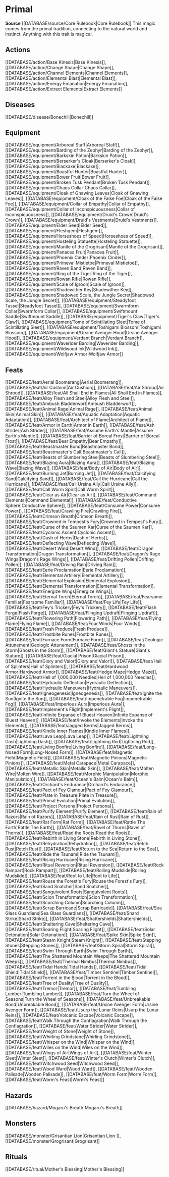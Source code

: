 ﻿---
id: '134'
name: Primal
rarity: Common
rus_type_level: null
source: '[[DATABASE/source/Core Rulebook|Core Rulebook]]'
trait:
- Primal
type: Trait

---
# Primal

**Source** [[DATABASE/source/Core Rulebook|Core Rulebook]] 
This magic comes from the primal tradition, connecting to the natural world and instinct. Anything with this trait is magical.

## Actions

[[DATABASE/action/Base Kinesis|Base Kinesis]], [[DATABASE/action/Change Shape|Change Shape]], [[DATABASE/action/Channel Elements|Channel Elements]], [[DATABASE/action/Elemental Blast|Elemental Blast]], [[DATABASE/action/Energy Emanation|Energy Emanation]], [[DATABASE/action/Extract Elements|Extract Elements]]

## Diseases

[[DATABASE/disease/Bonechill|Bonechill]]

## Equipment

[[DATABASE/equipment/Arboreal Staff|Arboreal Staff]], [[DATABASE/equipment/Barding of the Zephyr|Barding of the Zephyr]], [[DATABASE/equipment/Barkskin Potion|Barkskin Potion]], [[DATABASE/equipment/Berserker's Cloak|Berserker's Cloak]], [[DATABASE/equipment/Blackaxe|Blackaxe]], [[DATABASE/equipment/Boastful Hunter|Boastful Hunter]], [[DATABASE/equipment/Bower Fruit|Bower Fruit]], [[DATABASE/equipment/Broken Tusk Pendant|Broken Tusk Pendant]], [[DATABASE/equipment/Chaos Collar|Chaos Collar]], [[DATABASE/equipment/Cloak of Gnawing Leaves|Cloak of Gnawing Leaves]], [[DATABASE/equipment/Cloak of the False Foe|Cloak of the False Foe]], [[DATABASE/equipment/Collar of Empathy|Collar of Empathy]], [[DATABASE/equipment/Collar of Inconspicuousness|Collar of Inconspicuousness]], [[DATABASE/equipment/Druid's Crown|Druid's Crown]], [[DATABASE/equipment/Druid's Vestments|Druid's Vestments]], [[DATABASE/equipment/Elder Seed|Elder Seed]], [[DATABASE/equipment/Fleshgem|Fleshgem]], [[DATABASE/equipment/Horseshoes of Speed|Horseshoes of Speed]], [[DATABASE/equipment/Hosteling Statuette|Hosteling Statuette]], [[DATABASE/equipment/Mantle of the Grogrisant|Mantle of the Grogrisant]], [[DATABASE/equipment/Panacea Fruit|Panacea Fruit]], [[DATABASE/equipment/Phoenix Cinder|Phoenix Cinder]], [[DATABASE/equipment/Primeval Mistletoe|Primeval Mistletoe]], [[DATABASE/equipment/Raven Band|Raven Band]], [[DATABASE/equipment/Ring of the Tiger|Ring of the Tiger]], [[DATABASE/equipment/Rowan Rifle|Rowan Rifle]], [[DATABASE/equipment/Scale of Igroon|Scale of Igroon]], [[DATABASE/equipment/Shadewither Key|Shadewither Key]], [[DATABASE/equipment/Shadowed Scale, the Jungle Secret|Shadowed Scale, the Jungle Secret]], [[DATABASE/equipment/Steadyfoot Tassel|Steadyfoot Tassel]], [[DATABASE/equipment/Swarmform Collar|Swarmform Collar]], [[DATABASE/equipment/Swiftmount Saddle|Swiftmount Saddle]], [[DATABASE/equipment/Tiger's Claw|Tiger's Claw]], [[DATABASE/equipment/Tome of Scintillating Sleet|Tome of Scintillating Sleet]], [[DATABASE/equipment/Toshigami Blossom|Toshigami Blossom]], [[DATABASE/equipment/Ursine Avenger Hood|Ursine Avenger Hood]], [[DATABASE/equipment/Verdant Branch|Verdant Branch]], [[DATABASE/equipment/Waverider Barding|Waverider Barding]], [[DATABASE/equipment/Wildwood Ink|Wildwood Ink]], [[DATABASE/equipment/Wolfjaw Armor|Wolfjaw Armor]]

## Feats

[[DATABASE/feat/Aerial Boomerang|Aerial Boomerang]], [[DATABASE/feat/Air Cushion|Air Cushion]], [[DATABASE/feat/Air Shroud|Air Shroud]], [[DATABASE/feat/All Shall End in Flames|All Shall End in Flames]], [[DATABASE/feat/Alloy Flesh and Steel|Alloy Flesh and Steel]], [[DATABASE/feat/Ambush Bladderwort|Ambush Bladderwort]], [[DATABASE/feat/Animal Rage|Animal Rage]], [[DATABASE/feat/Animal Skin|Animal Skin]], [[DATABASE/feat/Aquatic Adaptation|Aquatic Adaptation]], [[DATABASE/feat/Architect of Flame|Architect of Flame]], [[DATABASE/feat/Armor in Earth|Armor in Earth]], [[DATABASE/feat/Ash Strider|Ash Strider]], [[DATABASE/feat/Assume Earth's Mantle|Assume Earth's Mantle]], [[DATABASE/feat/Barrier of Boreal Frost|Barrier of Boreal Frost]], [[DATABASE/feat/Bear Empathy|Bear Empathy]], [[DATABASE/feat/Beastmaster Bond|Beastmaster Bond]], [[DATABASE/feat/Beastmaster's Call|Beastmaster's Call]], [[DATABASE/feat/Beasts of Slumbering Steel|Beasts of Slumbering Steel]], [[DATABASE/feat/Blazing Aura|Blazing Aura]], [[DATABASE/feat/Blazing Wave|Blazing Wave]], [[DATABASE/feat/Body of Air|Body of Air]], [[DATABASE/feat/Burning Jet|Burning Jet]], [[DATABASE/feat/Calcifying Sand|Calcifying Sand]], [[DATABASE/feat/Call the Hurricane|Call the Hurricane]], [[DATABASE/feat/Call Ursine Ally|Call Ursine Ally]], [[DATABASE/feat/Call Worm Spirit|Call Worm Spirit]], [[DATABASE/feat/Clear as Air|Clear as Air]], [[DATABASE/feat/Command Elemental|Command Elemental]], [[DATABASE/feat/Conductive Sphere|Conductive Sphere]], [[DATABASE/feat/Consume Power|Consume Power]], [[DATABASE/feat/Crawling Fire|Crawling Fire]], [[DATABASE/feat/Crimson Breath|Crimson Breath]], [[DATABASE/feat/Crowned in Tempest's Fury|Crowned in Tempest's Fury]], [[DATABASE/feat/Curse of the Saumen Kar|Curse of the Saumen Kar]], [[DATABASE/feat/Cyclonic Ascent|Cyclonic Ascent]], [[DATABASE/feat/Dash of Herbs|Dash of Herbs]], [[DATABASE/feat/Deflecting Wave|Deflecting Wave]], [[DATABASE/feat/Desert Wind|Desert Wind]], [[DATABASE/feat/Dragon Transformation|Dragon Transformation]], [[DATABASE/feat/Dragon's Rage Wings|Dragon's Rage Wings]], [[DATABASE/feat/Drifting Pollen|Drifting Pollen]], [[DATABASE/feat/Driving Rain|Driving Rain]], [[DATABASE/feat/Eerie Proclamation|Eerie Proclamation]], [[DATABASE/feat/Elemental Artillery|Elemental Artillery]], [[DATABASE/feat/Elemental Explosion|Elemental Explosion]], [[DATABASE/feat/Elemental Transformation|Elemental Transformation]], [[DATABASE/feat/Energize Wings|Energize Wings]], [[DATABASE/feat/Eternal Torch|Eternal Torch]], [[DATABASE/feat/Fearsome Familiar|Fearsome Familiar]], [[DATABASE/feat/Fey Life|Fey Life]], [[DATABASE/feat/Fey's Trickery|Fey's Trickery]], [[DATABASE/feat/Flash Forge|Flash Forge]], [[DATABASE/feat/Flinging Updraft|Flinging Updraft]], [[DATABASE/feat/Flowering Path|Flowering Path]], [[DATABASE/feat/Flying Flame|Flying Flame]], [[DATABASE/feat/Four Winds|Four Winds]], [[DATABASE/feat/Fresh Produce|Fresh Produce]], [[DATABASE/feat/Frostbite Runes|Frostbite Runes]], [[DATABASE/feat/Furnace Form|Furnace Form]], [[DATABASE/feat/Geologic Attunement|Geologic Attunement]], [[DATABASE/feat/Ghosts in the Storm|Ghosts in the Storm]], [[DATABASE/feat/Giant's Stature|Giant's Stature]], [[DATABASE/feat/Glacial Prison|Glacial Prison]], [[DATABASE/feat/Glory and Valor!|Glory and Valor!]], [[DATABASE/feat/Hail of Splinters|Hail of Splinters]], [[DATABASE/feat/Hardwood Armor|Hardwood Armor]], [[DATABASE/feat/Hedge Maze|Hedge Maze]], [[DATABASE/feat/Hell of 1,000,000 Needles|Hell of 1,000,000 Needles]], [[DATABASE/feat/Hydraulic Deflection|Hydraulic Deflection]], [[DATABASE/feat/Hydraulic Maneuvers|Hydraulic Maneuvers]], [[DATABASE/feat/Igneogenesis|Igneogenesis]], [[DATABASE/feat/Ignite the Sun|Ignite the Sun]], [[DATABASE/feat/Impenetrable Fog|Impenetrable Fog]], [[DATABASE/feat/Imperious Aura|Imperious Aura]], [[DATABASE/feat/Implement's Flight|Implement's Flight]], [[DATABASE/feat/Infinite Expanse of Bluest Heaven|Infinite Expanse of Bluest Heaven]], [[DATABASE/feat/Invoke the Elements|Invoke the Elements]], [[DATABASE/feat/Jagged Berms|Jagged Berms]], [[DATABASE/feat/Kindle Inner Flames|Kindle Inner Flames]], [[DATABASE/feat/Lava Leap|Lava Leap]], [[DATABASE/feat/Lightning Dash|Lightning Dash]], [[DATABASE/feat/Lightning Rod|Lightning Rod]], [[DATABASE/feat/Living Bonfire|Living Bonfire]], [[DATABASE/feat/Long-Nosed Form|Long-Nosed Form]], [[DATABASE/feat/Magnetic Field|Magnetic Field]], [[DATABASE/feat/Magnetic Pinions|Magnetic Pinions]], [[DATABASE/feat/Metal Carapace|Metal Carapace]], [[DATABASE/feat/Metallic Skin|Metallic Skin]], [[DATABASE/feat/Molten Wire|Molten Wire]], [[DATABASE/feat/Morphic Manipulation|Morphic Manipulation]], [[DATABASE/feat/Ocean's Balm|Ocean's Balm]], [[DATABASE/feat/Orchard's Endurance|Orchard's Endurance]], [[DATABASE/feat/Pact of Fey Glamour|Pact of Fey Glamour]], [[DATABASE/feat/Plate in Treasure|Plate in Treasure]], [[DATABASE/feat/Primal Evolution|Primal Evolution]], [[DATABASE/feat/Project Persona|Project Persona]], [[DATABASE/feat/Purify Element|Purify Element]], [[DATABASE/feat/Rain of Razors|Rain of Razors]], [[DATABASE/feat/Rain of Rust|Rain of Rust]], [[DATABASE/feat/Rat Form|Rat Form]], [[DATABASE/feat/Rattle The Earth|Rattle The Earth]], [[DATABASE/feat/Ravel of Thorns|Ravel of Thorns]], [[DATABASE/feat/Read the Roots|Read the Roots]], [[DATABASE/feat/Rebirth in Living Stone|Rebirth in Living Stone]], [[DATABASE/feat/Rehydration|Rehydration]], [[DATABASE/feat/Retch Rust|Retch Rust]], [[DATABASE/feat/Return to the Sea|Return to the Sea]], [[DATABASE/feat/Ride the Tsunami|Ride the Tsunami]], [[DATABASE/feat/Rising Hurricane|Rising Hurricane]], [[DATABASE/feat/Ritual Reversion|Ritual Reversion]], [[DATABASE/feat/Rock Rampart|Rock Rampart]], [[DATABASE/feat/Roiling Mudslide|Roiling Mudslide]], [[DATABASE/feat/Root to Life|Root to Life]], [[DATABASE/feat/Rouse the Forest's Fury|Rouse the Forest's Fury]], [[DATABASE/feat/Sand Snatcher|Sand Snatcher]], [[DATABASE/feat/Sanguivolent Roots|Sanguivolent Roots]], [[DATABASE/feat/Scion Transformation|Scion Transformation]], [[DATABASE/feat/Scorching Column|Scorching Column]], [[DATABASE/feat/Scrap Barricade|Scrap Barricade]], [[DATABASE/feat/Sea Glass Guardians|Sea Glass Guardians]], [[DATABASE/feat/Shard Strike|Shard Strike]], [[DATABASE/feat/Shattershields|Shattershields]], [[DATABASE/feat/Sheltering Cave|Sheltering Cave]], [[DATABASE/feat/Soaring Flight|Soaring Flight]], [[DATABASE/feat/Solar Detonation|Solar Detonation]], [[DATABASE/feat/Spike Skin|Spike Skin]], [[DATABASE/feat/Steam Knight|Steam Knight]], [[DATABASE/feat/Stepping Stones|Stepping Stones]], [[DATABASE/feat/Storm Spiral|Storm Spiral]], [[DATABASE/feat/Swim Through Earth|Swim Through Earth]], [[DATABASE/feat/The Shattered Mountain Weeps|The Shattered Mountain Weeps]], [[DATABASE/feat/Thermal Nimbus|Thermal Nimbus]], [[DATABASE/feat/Tidal Hands|Tidal Hands]], [[DATABASE/feat/Tidal Shield|Tidal Shield]], [[DATABASE/feat/Timber Sentinel|Timber Sentinel]], [[DATABASE/feat/Torrent in the Blood|Torrent in the Blood]], [[DATABASE/feat/Tree of Duality|Tree of Duality]], [[DATABASE/feat/Tremor|Tremor]], [[DATABASE/feat/Tumbling Lumber|Tumbling Lumber]], [[DATABASE/feat/Turn the Wheel of Seasons|Turn the Wheel of Seasons]], [[DATABASE/feat/Unbreakable Bond|Unbreakable Bond]], [[DATABASE/feat/Ursine Avenger Form|Ursine Avenger Form]], [[DATABASE/feat/Usurp the Lunar Reins|Usurp the Lunar Reins]], [[DATABASE/feat/Volcanic Escape|Volcanic Escape]], [[DATABASE/feat/Walk Through the Conflagration|Walk Through the Conflagration]], [[DATABASE/feat/Water Strider|Water Strider]], [[DATABASE/feat/Weight of Stone|Weight of Stone]], [[DATABASE/feat/Whirling Grindstone|Whirling Grindstone]], [[DATABASE/feat/Whisper on the Wind|Whisper on the Wind]], [[DATABASE/feat/Wiles on the Wind|Wiles on the Wind]], [[DATABASE/feat/Wings of Air|Wings of Air]], [[DATABASE/feat/Winter Sleet|Winter Sleet]], [[DATABASE/feat/Winter's Clutch|Winter's Clutch]], [[DATABASE/feat/Witchwood Seed|Witchwood Seed]], [[DATABASE/feat/Wood Ward|Wood Ward]], [[DATABASE/feat/Wooden Palisade|Wooden Palisade]], [[DATABASE/feat/Worm Form|Worm Form]], [[DATABASE/feat/Worm's Feast|Worm's Feast]]

## Hazards

[[DATABASE/hazard/Mogaru's Breath|Mogaru's Breath]]

## Monsters

[[DATABASE/monster/Grisantian Lion|Grisantian Lion ]], [[DATABASE/monster/Grogrisant|Grogrisant]]

## Rituals

[[DATABASE/ritual/Mother's Blessing|Mother's Blessing]]